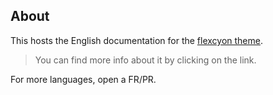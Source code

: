 ## About
This hosts the English documentation for the [flexcyon theme](https://github.com/bladeacer/flexcyon). 
> You can find more info about it by clicking on the link.

For more languages, open a FR/PR.